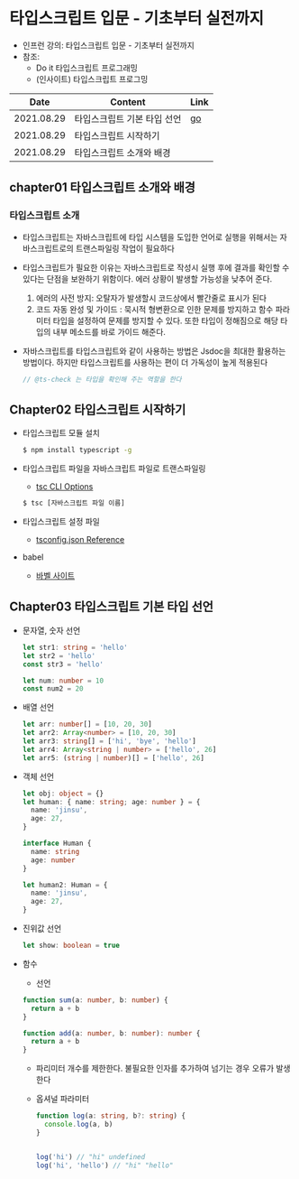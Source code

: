 # 타입스크립트 입문 - 기초부터 실전까지

- 인프런 강의: 타입스크립트 입문 - 기초부터 실전까지
- 참조:
  - Do it 타입스크립트 프로그래밍
  - (인사이트) 타입스크립트 프로그밍

| Date       | Content                     | Link                                                         |
| ---------- | --------------------------- | ------------------------------------------------------------ |
| 2021.08.29 | 타입스크립트 기본 타입 선언 | [go](https://github.com/jinsuSang/typescript-basic#chapter03-%ED%83%80%EC%9E%85%EC%8A%A4%ED%81%AC%EB%A6%BD%ED%8A%B8-%EA%B8%B0%EB%B3%B8-%ED%83%80%EC%9E%85-%EC%84%A0%EC%96%B8) |
| 2021.08.29 | 타입스크립트 시작하기       |                                                              |
| 2021.08.29 | 타입스크립트 소개와 배경    |                                                              |

## chapter01 타입스크립트 소개와 배경

### 타입스크립트 소개

- 타입스크립트는 자바스크립트에 타입 시스템을 도입한 언어로 실행을 위해서는 자바스크립트로의 트랜스파일링 작업이 필요하다 
- 타입스크립트가 필요한 이유는 자바스크립트로 작성시 실행 후에 결과를 확인할 수 있다는 단점을 보완하기 위함이다. 에러 상황이 발생할 가능성을 낮추어 준다.
  1. 에러의 사전 방지: 오탈자가 발생할시 코드상에서 빨간줄로 표시가 된다 
  2. 코드 자동 완성 및 가이드 : 묵시적 형변환으로 인한 문제를 방지하고 함수 파라미터 타입을 설정하여 문제를 방지할 수 있다. 또한 타입이 정해짐으로 해당 타입의 내부 메소드를 바로 가이드 해준다.  

- 자바스크립트를 타입스크립트와 같이 사용하는 방법은  Jsdoc을 최대한 활용하는 방법이다. 하지만 타입스크립트를 사용하는 편이 더 가독성이 높게 적용된다

  ```js
  // @ts-check 는 타입을 확인해 주는 역할을 한다
  ```

##  Chapter02 타입스크립트 시작하기

- 타입스크립트 모듈 설치

  ```bash
  $ npm install typescript -g  
  ```

- 타입스크립트 파일을 자바스크립트 파일로 트랜스파일링 

  - [tsc CLI Options](https://www.typescriptlang.org/docs/handbook/compiler-options.html)

  ```bash
  $ tsc [자바스크립트 파일 이름]
  ```

- 타입스크립트 설정 파일
  - [tsconfig.json Reference](https://www.typescriptlang.org/tsconfig)

- babel
  - [바벨 사이트](https://babeljs.io/)

## Chapter03 타입스크립트 기본 타입 선언

- 문자열, 숫자 선언

  ```typescript
  let str1: string = 'hello'
  let str2 = 'hello'
  const str3 = 'hello'
  
  let num: number = 10
  const num2 = 20
  ```

- 배열 선언

  ```typescript
  let arr: number[] = [10, 20, 30]
  let arr2: Array<number> = [10, 20, 30]
  let arr3: string[] = ['hi', 'bye', 'hello']
  let arr4: Array<string | number> = ['hello', 26]
  let arr5: (string | number)[] = ['hello', 26]
  ```

- 객체 선언 

  ```typescript
  let obj: object = {}
  let human: { name: string; age: number } = {
    name: 'jinsu',
    age: 27,
  }
  
  interface Human {
    name: string
    age: number
  }
  
  let human2: Human = {
    name: 'jinsu',
    age: 27,
  }
  ```

- 진위값 선언

  ```typescript
  let show: boolean = true
  ```

- 함수 

  - 선언 

  ```typescript
  function sum(a: number, b: number) {
    return a + b
  }
  
  function add(a: number, b: number): number {
    return a + b
  }
  ```

  - 파리미터 개수를 제한한다. 불필요한 인자를 추가하여 넘기는 경우 오류가 발생한다 

  - 옵셔널 파라미터

    ```typescript
    function log(a: string, b?: string) {
      console.log(a, b)
    }
    
    
    log('hi') // "hi" undefined
    log('hi', 'hello') // "hi" "hello"
    ```

    

    

    
